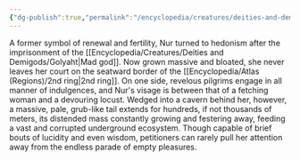 ```yaml
---
{"dg-publish":true,"permalink":"/encyclopedia/creatures/deities-and-demigods/nur/"}
---
```


A former symbol of renewal and fertility, Nur turned to hedonism after the imprisonment of the [[Encyclopedia/Creatures/Deities and Demigods/Golyaht\|Mad god]]. Now grown massive and bloated, she never leaves her court on the seatward border of the [[Encyclopedia/Atlas (Regions)/2nd ring\|2nd ring]]. On one side, revelous pilgrims engage in all manner of indulgences, and Nur's visage is between that of a fetching woman and a devouring locust. Wedged into a cavern behind her, however, a massive, pale, grub-like tail extends for hundreds, if not thousands of meters, its distended mass constantly growing and festering away, feeding a vast and corrupted underground ecosystem. Though capable of brief bouts of lucidity and even wisdom, petitioners can rarely pull her attention away from the endless parade of empty pleasures.